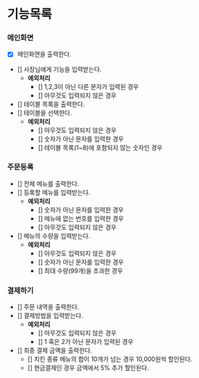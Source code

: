 # 기능목록

### 메인화면
- [x] 메인화면을 출력한다.
- [] 사장님에게 기능을 입력받는다.
    - **예외처리**
        - [] 1,2,3이 아닌 다른 문자가 입력된 경우
        - [] 아무것도 입력되지 않은 경우
- [] 테이블 목록을 출력한다.
- [] 테이블을 선택한다.
    - **예외처리**
        - [] 아무것도 입력되지 않은 경우
        - [] 숫자가 아닌 문자를 입력한 경우
        - [] 테이블 목록(1~8)에 포함되지 않는 숫자인 경우

### 주문등록
- [] 전체 메뉴를 출력한다.
- [] 등록할 메뉴를 입력받는다.
    - **예외처리**
        - [] 숫자가 아닌 문자를 입력한 경우
        - [] 메뉴에 없는 번호를 입력한 경우
        - [] 아무것도 입력되지 않은 경우
- [] 메뉴의 수량을 입력받는다.
    - **예외처리**
        - [] 아무것도 입력되지 않은 경우
        - [] 숫자가 아닌 문자를 입력한 경우
        - [] 최대 수량(99개)을 초과한 경우

### 결제하기
- [] 주문 내역을 출력한다.
- [] 결제방법을 입력받는다.
    - **예외처리**
        - [] 아무것도 입력되지 않은 경우
        - [] 1 혹은 2가 아닌 문자가 입력된 경우
- [] 최종 결제 금액을 출력한다.
    - [] 치킨 종류 메뉴의 합이 10개가 넘는 경우 10,000원씩 할인된다.
    - [] 현금결제인 경우 금액에서 5% 추가 할인된다.